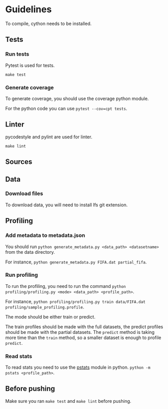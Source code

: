 # Guidelines

To compile, cython needs to be installed.

## Tests
### Run tests
Pytest is used for tests.

`make test`

### Generate coverage
To generate coverage, you should use the coverage python module.

For the python code you can use `pytest --cov=cpt tests`.

## Linter
pycodestyle and pylint are used for linter.

`make lint`

## Sources

## Data
### Download files
To download data, you will need to install lfs git extension.

## Profiling
### Add metadata to metadata.json
You should run `python generate_metadata.py <data_path> <datasetname>` from the data directory.

For instance, `python generate_metadata.py FIFA.dat partial_fifa`.

### Run profiling
To run the profiling, you need to run the command `python profiling/profiling.py <mode> <data_path> <profile_path>`.

For instance, `python profiling/profiling.py train data/FIFA.dat profiling/sample_profiling.profile`.

The mode should be either train or predict.

The train profiles should be made with the full datasets, the predict profiles should be made with the partial datasets. The `predict` method is taking more time than the `train` method, so a smaller dataset is enough to profile `predict`.

### Read stats
To read stats you need to use the [pstats](https://docs.python.org/3/library/profile.html) module in python. `python -m pstats <profile_path>`.

## Before pushing
Make sure you ran `make test` and `make lint` before pushing.
